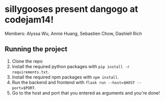 # sillygooses present dangogo at codejam14!
Members: Alyssa Wu, Annie Huang, Sebastien Chow, Dashiell Rich
## Running the project
1. Clone the repo
2. Install the required python packages with `pip install -r requirements.txt`.
3. Install the required npm packages with `npm install`.
4. Run the backend and frontend with `flask run --host=$HOST --port=$PORT`.
5. Go to the host and port that you entered as arguments and you're done!
